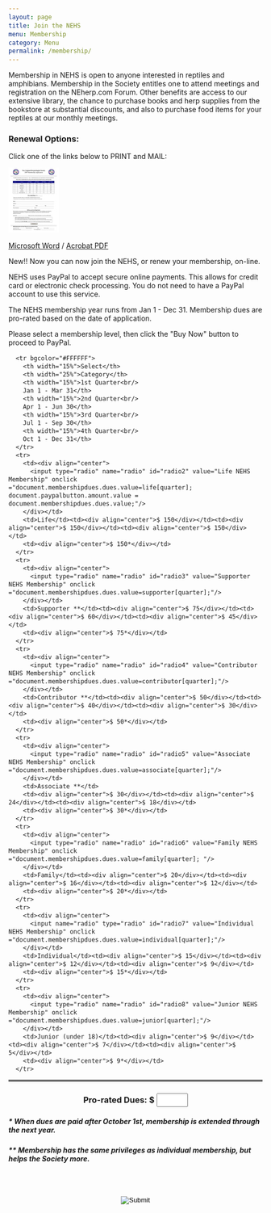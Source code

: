 ```yaml
---
layout: page
title: Join the NEHS
menu: Membership
category: Menu
permalink: /membership/
---
```


Membership in NEHS is open to anyone interested in reptiles and amphibians. Membership in the Society entitles one to attend meetings and registration on the NEherp.com Forum. Other benefits are access to our extensive library, the chance to purchase books and herp supplies from the bookstore at substantial discounts, and also to purchase food items for your reptiles at our monthly meetings.

### Renewal Options:
Click one of the links below to PRINT and MAIL:

![Membership Form](/assets/MembershipApplicationThumb.jpg)

[Microsoft Word](/docs/NEHS_Membership_Application.doc) / [Acrobat PDF](/docs/NEHS_Membership_Application.pdf)

 
New!! Now you can now join the NEHS, or renew your membership, on-line.

NEHS uses PayPal to accept secure online payments. This allows for credit card or electronic check processing. You do not need to have a PayPal account to use this service.

The NEHS membership year runs from Jan 1 - Dec 31. Membership dues are pro-rated based on the date of application.

Please select a membership level, then click the "Buy Now" button to proceed to PayPal.

<script type="text/javascript">

	// this section defines the pro-rated dues arrays
	var life = new Array(150,150,150,150); 		
	var supporter = new Array(75,60,45,75); 		
	var contributor = new Array(50,40,30,50); 		
	var associate = new Array(30,24,18,30); 		
	var family = new Array(20,16,12,20); 		
	var individual = new Array(15,12,9,15); 		
	var junior = new Array(9,7,5,9); 		
	// this section calculates the calander quarter from the system date

	var today = new Date();

	var month = today.getMonth();

	if (month<3)
	{
		var quarter=0;
	}
	else if (month<6)
	{
		var quarter=1;
	}
	else if (month<9)
	{
		var quarter=2;
	}
	else
	{
		var quarter=3;
	}
</script>

<script type="text/javascript">

	<!--

	function validate ( )
	{
		valid = true;
		document.paypalbutton.amount.value = document.membershipdues.dues.value;


		for (i=0;i<document.membershipdues.radio.length;i++){
		if (document.membershipdues.radio[i].checked==true)
		theone=i
		}
		document.paypalbutton.item_name.value = document.membershipdues.radio[theone].value;
		return valid;
	}
	
	//-->
</script>

<!-- This portion of the code displays the pro-rated membership dues grid with calcualated dues values from javascript above
the onclick events on radio buttons update the dues.value field with each click -->

<div id="duesgrid">
<form id="form1" name="membershipdues" method="post" action="">
<table width="90%" border="2" align="center" cellpadding="7" cellspacing="0" bordercolor="#666666" id="duesgrid" valign="middle">

      <tr bgcolor="#FFFFFF">
        <th width="15%">Select</th>
        <th width="25%">Category</th>
        <th width="15%">1st Quarter<br/>
        Jan 1 - Mar 31</th>
        <th width="15%">2nd Quarter<br/>
        Apr 1 - Jun 30</th>
        <th width="15%">3rd Quarter<br/>
        Jul 1 - Sep 30</th>
        <th width="15%">4th Quarter<br/>
        Oct 1 - Dec 31</th>
      </tr>
      <tr>
        <td><div align="center">
          <input type="radio" name="radio" id="radio2" value="Life NEHS Membership" onclick ="document.membershipdues.dues.value=life[quarter]; document.paypalbutton.amount.value = document.membershipdues.dues.value;"/>
        </div></td>
        <td>Life</td><td><div align="center">$ 150</div></td><td><div align="center">$ 150</div></td><td><div align="center">$ 150</div></td>
        <td><div align="center">$ 150*</div></td>
      </tr>
      <tr>
        <td><div align="center">
          <input type="radio" name="radio" id="radio3" value="Supporter NEHS Membership" onclick ="document.membershipdues.dues.value=supporter[quarter];"/>
        </div></td>
        <td>Supporter **</td><td><div align="center">$ 75</div></td><td><div align="center">$ 60</div></td><td><div align="center">$ 45</div></td>
        <td><div align="center">$ 75*</div></td>
      </tr>
      <tr>
        <td><div align="center">
          <input type="radio" name="radio" id="radio4" value="Contributor NEHS Membership" onclick ="document.membershipdues.dues.value=contributor[quarter];"/>
        </div></td>
        <td>Contributor **</td><td><div align="center">$ 50</div></td><td><div align="center">$ 40</div></td><td><div align="center">$ 30</div></td>
        <td><div align="center">$ 50*</div></td>
      </tr>
      <tr>
        <td><div align="center">
          <input type="radio" name="radio" id="radio5" value="Associate NEHS Membership" onclick ="document.membershipdues.dues.value=associate[quarter];"/>
        </div></td>
        <td>Associate **</td>
        <td><div align="center">$ 30</div></td><td><div align="center">$ 24</div></td><td><div align="center">$ 18</div></td>
        <td><div align="center">$ 30*</div></td>
      </tr>
      <tr>
        <td><div align="center">
          <input type="radio" name="radio" id="radio6" value="Family NEHS Membership" onclick ="document.membershipdues.dues.value=family[quarter]; "/>
        </div></td>
        <td>Family</td><td><div align="center">$ 20</div></td><td><div align="center">$ 16</div></td><td><div align="center">$ 12</div></td>
        <td><div align="center">$ 20*</div></td>
      </tr>
      <tr>
        <td><div align="center">
          <input name="radio" type="radio" id="radio7" value="Individual NEHS Membership" onclick ="document.membershipdues.dues.value=individual[quarter];"/>
        </div></td>
        <td>Individual</td><td><div align="center">$ 15</div></td><td><div align="center">$ 12</div></td><td><div align="center">$ 9</div></td>
        <td><div align="center">$ 15*</div></td>
      </tr>
      <tr>
        <td><div align="center">
          <input type="radio" name="radio" id="radio8" value="Junior NEHS Membership" onclick ="document.membershipdues.dues.value=junior[quarter];"/>
        </div></td>
        <td>Junior (under 18)</td><td><div align="center">$ 9</div></td><td><div align="center">$ 7</div></td><td><div align="center">$ 5</div></td>
        <td><div align="center">$ 9*</div></td>
      </tr>
  </table>
<div align="center">
	  <h3>Pro-rated Dues: $ <input name="dues" type="text" size="3" maxlength="3" style="font-size:18px; text-align:center;" readonly="true" />
	  </h3>
  </div>
	<script type="text/javascript">
		// this script sets membership type to individual and dues to the pro-rated individual value on load or refresh of page
		document.membershipdues.radio7.checked = true;
		document.membershipdues.dues.value = individual[quarter];
	</script>
</form>
  <h5 align="left">* When dues are paid after October 1st, membership is extended through the next year.</h5>
  <h5 align="left">** Membership has the same privileges as individual membership, but helps the Society more. </h5>
  <h5 align="left">&nbsp;</h5>

  <form action="https://www.paypal.com/cgi-bin/webscr" method="post" target="_top" name="paypalbutton" onSubmit="return validate( );">
           <div align="center">
             <input type="hidden" name="cmd" value="_xclick">
             <input type="hidden" name="business" value="payments@neherp.com">
             <input type="hidden" name="item_name" value="New England Herpetological Society Membership Dues">
             <input type="hidden" name="amount" value="">
             <input type="hidden" name="return" value="http://www.neherp.com/paypal-return">
             <input type="hidden" name="cbt" value="Return to NEHS website">
             <input type="hidden" name="cancel_return" value="http://www.neherp.com/paypal-cancel">
             <input type="image" src="https://www.paypal.com/en_US/i/btn/btn_buynowCC_LG.gif" border="0" name="submit">
           </div>
  </form>


</div>